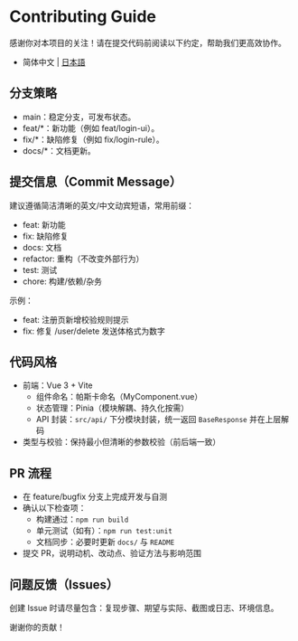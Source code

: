 # Contributing Guide

感谢你对本项目的关注！请在提交代码前阅读以下约定，帮助我们更高效协作。

- 简体中文 | [日本語](CONTRIBUTING.ja.md)

## 分支策略
- main：稳定分支，可发布状态。
- feat/*：新功能（例如 feat/login-ui）。
- fix/*：缺陷修复（例如 fix/login-rule）。
- docs/*：文档更新。

## 提交信息（Commit Message）
建议遵循简洁清晰的英文/中文动宾短语，常用前缀：
- feat: 新功能
- fix: 缺陷修复
- docs: 文档
- refactor: 重构（不改变外部行为）
- test: 测试
- chore: 构建/依赖/杂务

示例：
- feat: 注册页新增校验规则提示
- fix: 修复 /user/delete 发送体格式为数字

## 代码风格
- 前端：Vue 3 + Vite
  - 组件命名：帕斯卡命名（MyComponent.vue）
  - 状态管理：Pinia（模块解耦、持久化按需）
  - API 封装：`src/api/` 下分模块封装，统一返回 `BaseResponse` 并在上层解码
- 类型与校验：保持最小但清晰的参数校验（前后端一致）

## PR 流程
- 在 feature/bugfix 分支上完成开发与自测
- 确认以下检查项：
  - 构建通过：`npm run build`
  - 单元测试（如有）：`npm run test:unit`
  - 文档同步：必要时更新 `docs/` 与 `README`
- 提交 PR，说明动机、改动点、验证方法与影响范围

## 问题反馈（Issues）
创建 Issue 时请尽量包含：复现步骤、期望与实际、截图或日志、环境信息。

谢谢你的贡献！